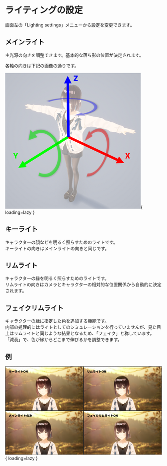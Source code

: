 # ライティングの設定

画面左の「Lighting settings」メニューから設定を変更できます。  

## メインライト

主光源の向きを調整できます。基本的な落ち影の位置が決定されます。

各軸の向きは下記の画像の通りです。

![](images/ue4_rotator.png){ loading=lazy }

## キーライト

キャラクターの顔などを明るく照らすためのライトです。  
キーライトの向きはメインライトの向きと同じです。

## リムライト

キャラクターの縁を明るく照らすためのライトです。  
リムライトの向きはカメラとキャラクターの相対的な位置関係から自動的に決定されます。

## フェイクリムライト

キャラクターの縁に指定した色を追加する機能です。  
内部の処理的にはライトとしてのシミュレーションを行っていませんが、見た目上はリムライトと同じような結果となるため、「フェイク」と称しています。  
「減衰」で、色が縁からどこまで伸びるかを調整できます。

## 例

![](images/lighting_sample.png){ loading=lazy }
